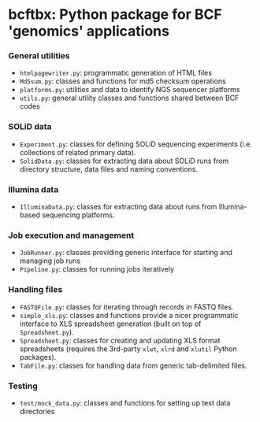 bcftbx: Python package for BCF 'genomics' applications
======================================================

### General utilities ###

*   `htmlpagewriter.py`: programmatic generation of HTML files
*   `Md5sum.py`: classes and functions for md5 checksum operations
*   `platforms.py`: utilities and data to identify NGS sequencer platforms
*   `utils.py`: general utility classes and functions shared between BCF codes

### SOLiD data ###

*   `Experiment.py`: classes for defining SOLiD sequencing experiments (i.e. collections
    of related primary data).
*   `SolidData.py`: classes for extracting data about SOLiD runs from directory structure,
    data files and naming conventions.

### Illumina data ###

*   `IlluminaData.py`: classes for extracting data about runs from Illumina-based
    sequencing platforms.

### Job execution and management ###

*   `JobRunner.py`: classes providing generic interface for starting and managing job
    runs
*   `Pipeline.py`: classes for running jobs iteratively

### Handling files ###

*   `FASTQFile.py`: classes for iterating through records in FASTQ files.
*   `simple_xls.py`: classes and functions provide a nicer programmatic interface to XLS
    spreadsheet generation (built on top of `Spreadsheet.py`).
*   `Spreadsheet.py`: classes for creating and updating XLS format spreadsheets (requires
    the 3rd-party `xlwt`, `xlrd` and `xlutil` Python packages).
*   `TabFile.py`: classes for handling data from generic tab-delimited files.

### Testing ###

*   `test/mock_data.py`: classes and functions for setting up test data directories